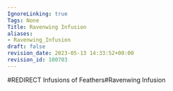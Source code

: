 ```yaml
---
IgnoreLinking: true
Tags: None
Title: Ravenwing Infusion
aliases:
- Ravenwing_Infusion
draft: false
revision_date: 2023-05-13 14:33:52+00:00
revision_id: 100703
---
```


#REDIRECT Infusions of Feathers#Ravenwing Infusion